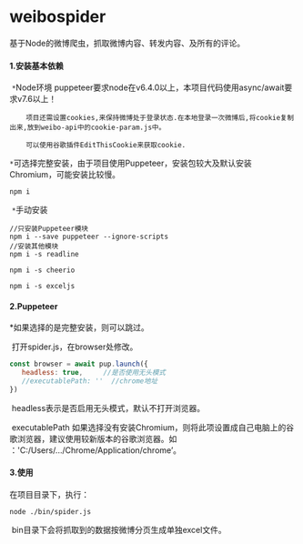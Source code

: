 # weibospider
基于Node的微博爬虫，抓取微博内容、转发内容、及所有的评论。

#### 1.安装基本依赖

​    `*`Node环境  puppeteer要求node在v6.4.0以上，本项目代码使用async/await要求v7.6以上！

        项目还需设置cookies,来保持微博处于登录状态.在本地登录一次微博后,将cookie复制出来,放到weibo-api中的cookie-param.js中。
        
        可以使用谷歌插件EditThisCookie来获取cookie.

​    `*`可选择完整安装，由于项目使用Puppeteer，安装包较大及默认安装Chromium，可能安装比较慢。


```
npm i
```

​    `*`手动安装

```
//只安装Puppeteer模块
npm i --save puppeteer --ignore-scripts
//安装其他模块
npm i -s readline

npm i -s cheerio

npm i -s exceljs
```

#### 2.Puppeteer

   *如果选择的是完整安装，则可以跳过。

​    打开spider.js，在browser处修改。

```javascript
const browser = await pup.launch({
   headless: true,     //是否使用无头模式
   //executablePath: ''  //chrome地址
})
```

​    headless表示是否启用无头模式，默认不打开浏览器。

​    executablePath 如果选择没有安装Chromium，则将此项设置成自己电脑上的谷歌浏览器，建议使用较新版本的谷歌浏览器。如 ：'C:/Users/.../Chrome/Application/chrome’。

#### 3.使用

   在项目目录下，执行：

```
node ./bin/spider.js
```

​    bin目录下会将抓取到的数据按微博分页生成单独excel文件。
